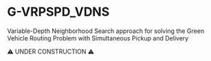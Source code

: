 # G-VRPSPD_VDNS
Variable-Depth Neighborhood Search approach for solving the Green Vehicle Routing Problem with Simultaneous Pickup and Delivery

⚠️ UNDER CONSTRUCTION ⚠️

